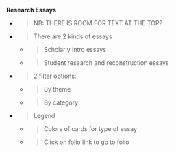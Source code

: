 **Research Essays**

  - > NB: THERE IS ROOM FOR TEXT AT THE TOP?

  - > There are 2 kinds of essays
    
      - > Scholarly intro essays
    
      - > Student research and reconstruction essays

  - > 2 filter options:
    
      - > By theme
    
      - > By category

  - > Legend
    
      - > Colors of cards for type of essay
    
      - > Click on folio link to go to folio
